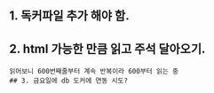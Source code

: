 ## 1. 독커파일 추가 해야 함.
## 2. html 가능한 만큼 읽고 주석 달아오기.
~~~전 1000번째줄부터 읽을게요~~~
읽어보니 600번째줄부터 계속 반복이라 600부터 읽는 중
## 3. 금요일에 db 도커에 연동 시도?

